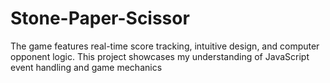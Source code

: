 # Stone-Paper-Scissor
The game features real-time score tracking, intuitive design, and computer opponent logic. This project showcases my understanding of JavaScript event handling and game mechanics

